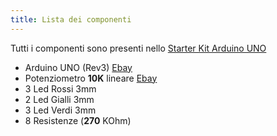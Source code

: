 ```yaml
---
title: Lista dei componenti
---
```

<div class="alert alert-info" role="alert">
Tutti i componenti sono presenti nello <a href="http://www.ebay.it/itm/STARTER-KIT-ARDUINO-UNO-Rev-3-con-microcontrollore-ATmega328-ART-CU01-/230784113801?pt=Componenti_elettronici_attivi&hash=item35bbce1c89">Starter Kit Arduino UNO</a>
</div>

* Arduino UNO (Rev3) [Ebay](http://www.ebay.it/itm/ARDUINO-UNO-Rev-3-ORIGINALE-con-microcontrollore-ATmega328-ART-CV01-/230682749374?pt=Componenti_elettronici_attivi&hash=item35b5c369be)
* Potenziometro **10K** lineare [Ebay](http://www.ebay.it/itm/Potenziometro-10K-lineare-potenziometri-monogiro-ART-O003-/230771340545?pt=Componenti_elettronici_passivi&hash=item35bb0b3501)
* 3 Led Rossi 3mm
* 2 Led Gialli 3mm
* 3 Led Verdi 3mm
* 8 Resistenze (__270__ KOhm)